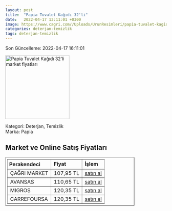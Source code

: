 ```yaml
---
layout: post
title:  "Papia Tuvalet Kağıdı 32'li"
date:   2022-04-17 13:11:01 +0300
image: https://www.cagri.com//Uploads/UrunResimleri/papia-tuvalet-kagidi-32li-9cc8ab.jpg
categories: deterjan-temizlik
tags: deterjan-temizlik
---
```


Son Güncelleme: 2022-04-17 16:11:01

<img src="https://www.cagri.com//Uploads/UrunResimleri/papia-tuvalet-kagidi-32li-9cc8ab.jpg" width="200" alt="Papia Tuvalet Kağıdı 32'li market fiyatları" />

Kategori: Deterjan, Temizlik
<br />
Marka: Papia

<h2>Market ve Online Satış Fiyatları</h2>

<table border="1" style="padding: 5px;width:80%;">
  <tr>
    <td style="padding: 5px;"><strong>Perakendeci</strong></td>
    <td><strong>Fiyat</strong></td>
    <td><strong>İşlem</strong></td>
  </tr>
  <tr>
              <td title="Çağrı Market">ÇAĞRI MARKET</td>
              <td>107,95 TL</td>
              <td><a title="Çağrı Market" target="_blank" href="https://www.cagri.com/papia-tuvalet-kagidi-32li">satın al</a></td>
            </tr><tr>
              <td title="Avansas">AVANSAS</td>
              <td>110,65 TL</td>
              <td><a title="Avansas" target="_blank" href="https://www.avansas.com/papia-tuvalet-kagidi-3-katli-32-li-paket-p-56614">satın al</a></td>
            </tr><tr>
              <td title="Migros">MIGROS</td>
              <td>120,35 TL</td>
              <td><a title="Migros" target="_blank" href="https://www.migros.com.tr/papia-tuvalet-kagidi-32li-3-katli-p-1d953b8">satın al</a></td>
            </tr><tr>
              <td title="CarrefourSA">CARREFOURSA</td>
              <td>120,35 TL</td>
              <td><a title="CarrefourSA" target="_blank" href="https://www.carrefoursa.com/papia-tuvalet-kagidi-32-li-b-side-p-30090226">satın al</a></td>
            </tr>
</table>

